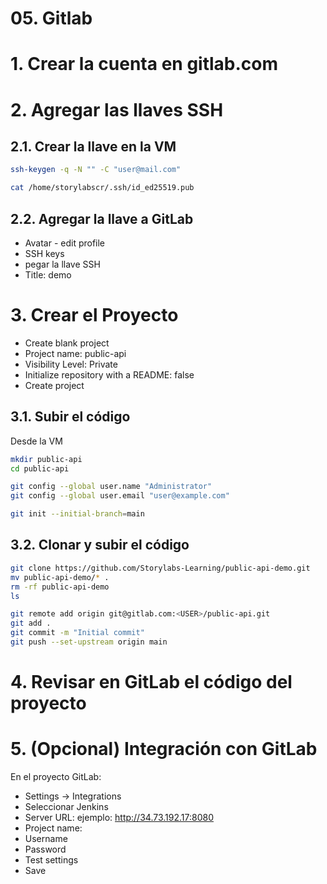 # 05. Gitlab <!-- omit in toc -->

# 1. Crear la cuenta en gitlab.com

# 2. Agregar las llaves SSH
## 2.1. Crear la llave en la VM
```sh
ssh-keygen -q -N "" -C "user@mail.com"

cat /home/storylabscr/.ssh/id_ed25519.pub
```
## 2.2. Agregar la llave a GitLab
- Avatar - edit profile
- SSH keys
- pegar la llave SSH
- Title: demo




# 3. Crear el Proyecto
- Create blank project
- Project name: public-api
- Visibility Level: Private
- Initialize repository with a README: false
- Create project

## 3.1. Subir el código
Desde la VM
```sh
mkdir public-api
cd public-api

git config --global user.name "Administrator"
git config --global user.email "user@example.com"

git init --initial-branch=main
```

## 3.2. Clonar y subir el código
```sh
git clone https://github.com/Storylabs-Learning/public-api-demo.git
mv public-api-demo/* .
rm -rf public-api-demo
ls

git remote add origin git@gitlab.com:<USER>/public-api.git
git add .
git commit -m "Initial commit"
git push --set-upstream origin main
```

# 4. Revisar en GitLab el código del proyecto

# 5. (Opcional) Integración con GitLab
En el proyecto GitLab:
- Settings -> Integrations
- Seleccionar Jenkins
- Server URL: ejemplo: http://34.73.192.17:8080
- Project name:
- Username
- Password
- Test settings
- Save
